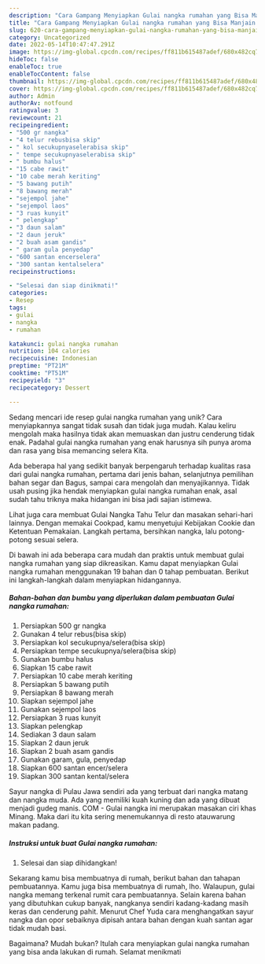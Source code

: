 ```yaml
---
description: "Cara Gampang Menyiapkan Gulai nangka rumahan yang Bisa Manjain Lidah"
title: "Cara Gampang Menyiapkan Gulai nangka rumahan yang Bisa Manjain Lidah"
slug: 620-cara-gampang-menyiapkan-gulai-nangka-rumahan-yang-bisa-manjain-lidah
category: Uncategorized
date: 2022-05-14T10:47:47.291Z
image: https://img-global.cpcdn.com/recipes/ff811b615487adef/680x482cq70/gulai-nangka-rumahan-foto-resep-utama.jpg
hideToc: false
enableToc: true
enableTocContent: false
thumbnail: https://img-global.cpcdn.com/recipes/ff811b615487adef/680x482cq70/gulai-nangka-rumahan-foto-resep-utama.jpg
cover: https://img-global.cpcdn.com/recipes/ff811b615487adef/680x482cq70/gulai-nangka-rumahan-foto-resep-utama.jpg
author: Admin
authorAv: notfound
ratingvalue: 3
reviewcount: 21
recipeingredient:
- "500 gr nangka"
- "4 telur rebusbisa skip"
- " kol secukupnyaselerabisa skip"
- " tempe secukupnyaselerabisa skip"
- " bumbu halus"
- "15 cabe rawit"
- "10 cabe merah keriting"
- "5 bawang putih"
- "8 bawang merah"
- "sejempol jahe"
- "sejempol laos"
- "3 ruas kunyit"
- " pelengkap"
- "3 daun salam"
- "2 daun jeruk"
- "2 buah asam gandis"
- " garam gula penyedap"
- "600 santan encerselera"
- "300 santan kentalselera"
recipeinstructions:

- "Selesai dan siap dinikmati!"
categories:
- Resep
tags:
- gulai
- nangka
- rumahan

katakunci: gulai nangka rumahan 
nutrition: 104 calories
recipecuisine: Indonesian
preptime: "PT21M"
cooktime: "PT51M"
recipeyield: "3"
recipecategory: Dessert

---
```





Sedang mencari ide resep gulai nangka rumahan yang unik? Cara menyiapkannya sangat tidak susah dan tidak juga mudah. Kalau keliru mengolah maka hasilnya tidak akan memuaskan dan justru cenderung tidak enak. Padahal gulai nangka rumahan yang enak harusnya sih punya aroma dan rasa yang bisa memancing selera Kita.





Ada beberapa hal yang sedikit banyak berpengaruh terhadap kualitas rasa dari gulai nangka rumahan, pertama dari jenis bahan, selanjutnya pemilihan bahan segar dan Bagus, sampai cara mengolah dan menyajikannya. Tidak usah pusing jika hendak menyiapkan gulai nangka rumahan enak,      asal sudah tahu triknya maka hidangan ini bisa jadi sajian istimewa.














Lihat juga cara membuat Gulai Nangka Tahu Telur dan masakan sehari-hari lainnya. Dengan memakai Cookpad, kamu menyetujui Kebijakan Cookie dan Ketentuan Pemakaian. Langkah pertama, bersihkan nangka, lalu potong-potong sesuai selera.






Di bawah ini ada beberapa cara mudah dan praktis untuk membuat gulai nangka rumahan yang siap dikreasikan. Kamu dapat menyiapkan Gulai nangka rumahan menggunakan 19 bahan dan 0 tahap pembuatan. Berikut ini langkah-langkah dalam menyiapkan hidangannya.

<!--inarticleads1-->

##### Bahan-bahan dan bumbu yang diperlukan dalam pembuatan Gulai nangka rumahan:

1. Persiapkan 500 gr nangka
1. Gunakan 4 telur rebus(bisa skip)
1. Persiapkan  kol secukupnya/selera(bisa skip)
1. Persiapkan  tempe secukupnya/selera(bisa skip)
1. Gunakan  bumbu halus
1. Siapkan 15 cabe rawit
1. Persiapkan 10 cabe merah keriting
1. Persiapkan 5 bawang putih
1. Persiapkan 8 bawang merah
1. Siapkan sejempol jahe
1. Gunakan sejempol laos
1. Persiapkan 3 ruas kunyit
1. Siapkan  pelengkap
1. Sediakan 3 daun salam
1. Siapkan 2 daun jeruk
1. Siapkan 2 buah asam gandis
1. Gunakan  garam, gula, penyedap
1. Siapkan 600 santan encer/selera
1. Siapkan 300 santan kental/selera


Sayur nangka di Pulau Jawa sendiri ada yang terbuat dari nangka matang dan nangka muda. Ada yang memiliki kuah kuning dan ada yang dibuat menjadi gudeg manis. COM - Gulai nangka ini merupakan masakan ciri khas Minang. Maka dari itu kita sering menemukannya di resto atauwarung makan padang. 

<!--inarticleads2-->

##### Instruksi untuk buat Gulai nangka rumahan:


1. Selesai dan siap dihidangkan!

Sekarang kamu bisa membuatnya di rumah, berikut bahan dan tahapan pembuatannya. Kamu juga bisa membuatnya di rumah, lho. Walaupun, gulai nangka memang terkenal rumit cara pembuatannya. Selain karena bahan yang dibutuhkan cukup banyak, nangkanya sendiri kadang-kadang masih keras dan cenderung pahit. Menurut Chef Yuda cara menghangatkan sayur nangka dan opor sebaiknya dipisah antara bahan dengan kuah santan agar tidak mudah basi. 

Bagaimana? Mudah bukan? Itulah cara menyiapkan gulai nangka rumahan yang bisa anda lakukan di rumah. Selamat menikmati
